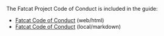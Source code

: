
The Fatcat Project Code of Conduct is included in the guide:

- [Fatcat Code of Conduct](https://guide.fatcat.wiki/code_of_conduct.html) (web/html)
- [Fatcat Code of Conduct](./guide/src/code_of_conduct.md) (local/markdown)

